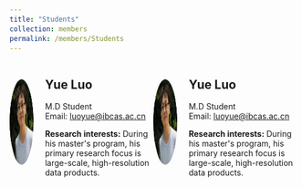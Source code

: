 ```yaml
---
title: "Students"
collection: members
permalink: /members/Students
---
```


<div style="display: flex; align-items: center;">
  <div>
    <img src="/images/Yue Luo.png" alt="Yue Luo" style="border-radius: 50%; width: 180px; height: 150px;">
  </div>
  <div style="margin-left: 20px;">
    <h2>Yue Luo</h2>
    <p>M.D Student<br>Email: <a href="mailto:luoyue@ibcas.ac.cn">luoyue@ibcas.ac.cn</a></p>
    <p><strong>Research interests:</strong> During his master's program, his primary research focus is large-scale, high-resolution data products.</p>
  </div><br>
  <hr>
  <div>
    <img src="/images/Yue Luo.png" alt="Yue Luo" style="border-radius: 50%; width: 180px; height: 150px;">
  </div>
  <div style="margin-left: 20px;">
    <h2>Yue Luo</h2>
    <p>M.D Student<br>Email: <a href="mailto:luoyue@ibcas.ac.cn">luoyue@ibcas.ac.cn</a></p>
    <p><strong>Research interests:</strong> During his master's program, his primary research focus is large-scale, high-resolution data products.</p>
  </div><br>
  <hr>
</div>
